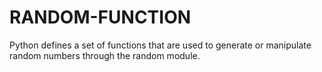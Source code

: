 # RANDOM-FUNCTION
Python defines a set of functions that are used to generate or manipulate random numbers through the random module.
